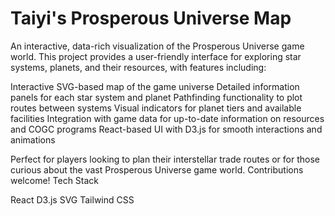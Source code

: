 # Taiyi's Prosperous Universe Map
An interactive, data-rich visualization of the Prosperous Universe game world. This project provides a user-friendly interface for exploring star systems, planets, and their resources, with features including:

Interactive SVG-based map of the game universe
Detailed information panels for each star system and planet
Pathfinding functionality to plot routes between systems
Visual indicators for planet tiers and available facilities
Integration with game data for up-to-date information on resources and COGC programs
React-based UI with D3.js for smooth interactions and animations

Perfect for players looking to plan their interstellar trade routes or for those curious about the vast Prosperous Universe game world. Contributions welcome!
Tech Stack

React
D3.js
SVG
Tailwind CSS
